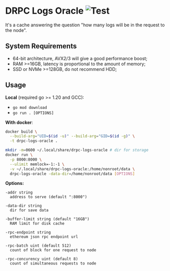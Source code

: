 # DRPC Logs Oracle ![Test](https://github.com/p2p-org/drpc-logs-oracle/actions/workflows/test.yml/badge.svg)

It's a cache answering the question "how many logs will be in the request to the node".

## System Requirements

- 64-bit architecture, AVX2/3 will give a good performance boost;
- RAM >=16GB, latency is proportional to the amount of memory;
- SSD or NVMe >=128GB, do not recommend HDD;

## Usage

**Local** (required go >= 1.20 and GCC):
- `go mod download`
- `go run . [OPTIONS]`

**With docker**:
```sh
docker build \
  --build-arg="UID=$(id -u)" --build-arg="GID=$(id -g)" \
  -t drpc-logs-oracle .

mkdir -m=0600 ~/.local/share/drpc-logs-oracle # dir for storage
docker run \
  -p 8000:8000 \
  --ulimit memlock=-1:-1 \
  -v ~/.local/share/drpc-logs-oracle:/home/nonroot/data \
  drpc-logs-oracle -data-dir=/home/nonroot/data [OPTIONS]
```

**Options:**

```
-addr string
  address to serve (default ":8000")

-data-dir string
  dir for save data

-buffer-limit string (default "16GB")
  RAM limit for disk cache

-rpc-endpoint string
  ethereum json rpc endpoint url

-rpc-batch uint (default 512)
  count of block for one request to node

-rpc-concurency uint (default 8)
  count of simultaneous requests to node
```
